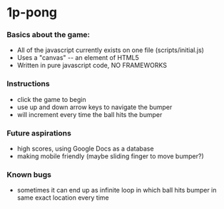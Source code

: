 1p-pong
=======

### Basics about the game:
- All of the javascript currently exists on one file (scripts/initial.js)
- Uses a "canvas" -- an element of HTML5
- Written in pure javascript code, NO FRAMEWORKS

### Instructions
- click the game to begin
- use up and down arrow keys to navigate the bumper
- will increment every time the ball hits the bumper

### Future aspirations
- high scores, using Google Docs as a database
- making mobile friendly (maybe sliding finger to move bumper?)

### Known bugs
- sometimes it can end up as infinite loop in which ball hits bumper in same exact location every time